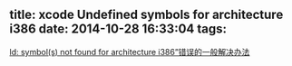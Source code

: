 title: xcode Undefined symbols for architecture i386
date: 2014-10-28 16:33:04
tags:
---
[ld: symbol(s) not found for architecture i386”错误的一般解决办法 ](http://blog.sina.com.cn/s/blog_79c5bdc30100te0g.html)
